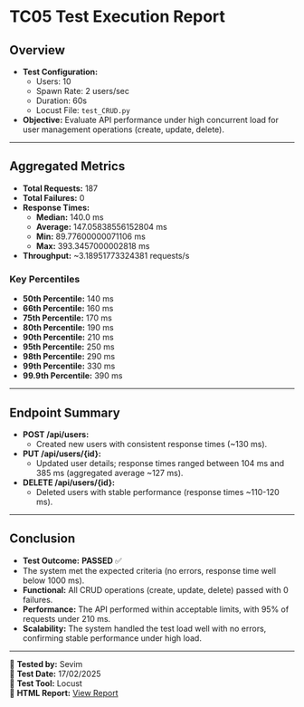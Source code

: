 # TC05 Test Execution Report

## Overview
- **Test Configuration:**  
  - Users: 10  
  - Spawn Rate: 2 users/sec  
  - Duration: 60s  
  - Locust File: `test_CRUD.py`
- **Objective:** Evaluate API performance under high concurrent load for user management operations (create, update, delete).

---

## Aggregated Metrics
- **Total Requests:** 187  
- **Total Failures:** 0  
- **Response Times:**  
  - **Median:** 140.0 ms  
  - **Average:** 147.05838556152804 ms  
  - **Min:** 89.77600000071106 ms  
  - **Max:** 393.3457000002818 ms  
- **Throughput:** ~3.18951773324381 requests/s

### Key Percentiles
- **50th Percentile:** 140 ms  
- **66th Percentile:** 160 ms  
- **75th Percentile:** 170 ms  
- **80th Percentile:** 190 ms  
- **90th Percentile:** 210 ms  
- **95th Percentile:** 250 ms  
- **98th Percentile:** 290 ms  
- **99th Percentile:** 330 ms  
- **99.9th Percentile:** 390 ms

---

## Endpoint Summary
- **POST /api/users:**  
  - Created new users with consistent response times (~130 ms).
- **PUT /api/users/{id}:**  
  - Updated user details; response times ranged between 104 ms and 385 ms (aggregated average ~127 ms).
- **DELETE /api/users/{id}:**  
  - Deleted users with stable performance (response times ~110-120 ms).

---

## Conclusion 
- **Test Outcome:** **PASSED** ✅  
- The system met the expected criteria (no errors, response time well below 1000 ms).  
- **Functional:** All CRUD operations (create, update, delete) passed with 0 failures.  
- **Performance:** The API performed within acceptable limits, with 95% of requests under 210 ms.  
- **Scalability:** The system handled the test load well with no errors, confirming stable performance under high load.

---

📌 **Tested by:** Sevim  
📆 **Test Date:** 17/02/2025  
🔎 **Test Tool:** Locust  
📝 **HTML Report:** [View Report](performance_reports/2025-02-17_12-41-46/report.html)
